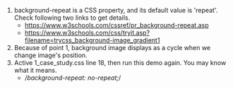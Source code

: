 1. background-repeat is a CSS property, and its default value is 'repeat'. Check following two links to get details.
   - https://www.w3schools.com/cssref/pr_background-repeat.asp
   - https://www.w3schools.com/css/tryit.asp?filename=trycss_background-image_gradient1
2. Because of point 1,  background image displays as a cycle when we change image's position.
3. Active 1_case_study.css line 18, then run this demo again. You may know what it means.
   - /*background-repeat: no-repeat;*/
